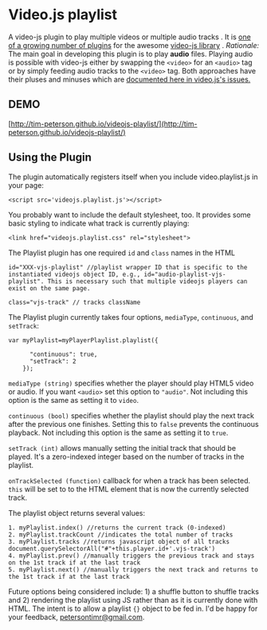 Video.js playlist
===================
A video-js plugin to play multiple videos or multiple audio tracks . It is [one of a growing number of plugins](https://github.com/videojs/video.js/wiki/Plugins) for the awesome [video-js library](https://github.com/videojs/video.js)
.
*Rationale:* The main goal in developing this plugin is to play **audio** files. Playing audio is possible with video-js either by swapping the ```<video>``` for an ```<audio>``` tag or by simply feeding audio tracks to the ```<video>``` tag. Both approaches have their pluses and minuses which are [documented here in video.js's issues.](https://github.com/videojs/video.js/issues/537?source=cc)

DEMO
----------------
[http://tim-peterson.github.io/videojs-playlist/](http://tim-peterson.github.io/videojs-playlist/)


Using the Plugin
----------------
The plugin automatically registers itself when you include video.playlist.js in your page:

    <script src='videojs.playlist.js'></script>

You probably want to include the default stylesheet, too. It provides some basic styling to indicate what track is currently playing:

    <link href="videojs.playlist.css" rel="stylesheet">

The Playlist plugin has one required ```id``` and ```class``` names in the HTML

    id="XXX-vjs-playlist" //playlist wrapper ID that is specific to the instantiated videojs object ID, e.g., id="audio-playlist-vjs-playlist". This is necessary such that multiple videojs players can exist on the same page.

    class="vjs-track" // tracks className

The Playlist plugin currently takes four options, ```mediaType```, ```continuous```, and ```setTrack```:

```
var myPlaylist=myPlayerPlaylist.playlist({

      "continuous": true,
      "setTrack": 2
    });
```

```mediaType (string)```  specifies whether the player should play HTML5 video or audio. If you want ```<audio>``` set this option to ```"audio"```. Not including this option is the same as setting it to ```video```.

```continuous (bool)```  specifies whether the playlist should play the next track after the previous one finishes. Setting this to ```false``` prevents the continuous playback. Not including this option is the same as setting it to ```true```.

```setTrack (int)```  allows manually setting the initial track that should be played. It's a zero-indexed integer based on the number of tracks in the playlist.

```onTrackSelected (function)```  callback for when a track has been selected. ```this``` will be set to to the HTML element that is now the currently selected track.


The playlist object returns several values:

````
1. myPlaylist.index() //returns the current track (0-indexed)
2. myPlaylist.trackCount //indicates the total number of tracks
3. myPlaylist.tracks //returns javascript object of all tracks document.querySelectorAll("#"+this.player.id+'.vjs-track')
4. myPlaylist.prev() //manually triggers the previous track and stays on the 1st track if at the last track
5. myPlaylist.next() //manually triggers the next track and returns to the 1st track if at the last track
````

Future options being considered include: 1) a shuffle button to shuffle tracks and 2) rendering the playlist using JS rather than as it is currently done with HTML. The intent is to allow a playlist ```{}``` object to be fed in. I'd be happy for your feedback, petersontimr@gmail.com.
